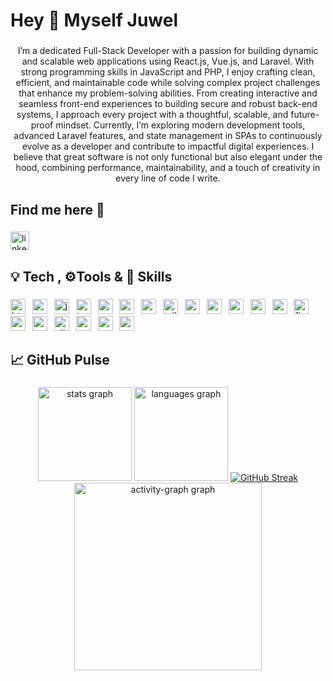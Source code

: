 <h1 align="left">Hey 👋 Myself Juwel</h1>

###

<p align="center">I’m a dedicated Full-Stack Developer with a passion for building dynamic and scalable web applications using React.js, Vue.js, and Laravel. With strong programming skills in JavaScript and PHP, I enjoy crafting clean, efficient, and maintainable code while solving complex project challenges that enhance my problem-solving abilities. From creating interactive and seamless front-end experiences to building secure and robust back-end systems, I approach every project with a thoughtful, scalable, and future-proof mindset. Currently, I’m exploring modern development tools, advanced Laravel features, and state management in SPAs to continuously evolve as a developer and contribute to impactful digital experiences. I believe that great software is not only functional but also elegant under the hood, combining performance, maintainability, and a touch of creativity in every line of code I write.</p>

###

<h2 align="left">Find me here 🔗</h2>

###

<div align="left">
  <a href="https://www.linkedin.com/in/mdjuwel9/" target="_blank">
    <img src="https://img.shields.io/static/v1?message=LinkedIn&logo=linkedin&label=.&color=0077B5&logoColor=white&labelColor=&style=for-the-badge" height="30" alt="linkedin logo"  />
  </a>
</div>

###

<h2 align="left">💡 Tech ,  ⚙️Tools & 🧠 Skills</h2>

###

<div align="left">
  <img src="https://img.shields.io/badge/HTML5-E34F26?logo=html5&logoColor=white&style=for-the-badge" height="24" alt="html5 logo"  />
  <img width="3" />
  <img src="https://img.shields.io/badge/CSS3-1572B6?logo=css3&logoColor=white&style=for-the-badge" height="24" alt="css3 logo"  />
  <img width="3" />
  <img src="https://img.shields.io/badge/JavaScript-F7DF1E?logo=javascript&logoColor=black&style=for-the-badge" height="24" alt="javascript logo"  />
  <img width="3" />
  <img src="https://img.shields.io/badge/TypeScript-3178C6?logo=typescript&logoColor=white&style=for-the-badge" height="24" alt="typescript logo"  />
  <img width="3" />
  <img src="https://img.shields.io/badge/React-61DAFB?logo=react&logoColor=black&style=for-the-badge" height="24" alt="react logo"  />
  <img width="3" />
  <img src="https://img.shields.io/badge/Next.js-000000?logo=nextdotjs&logoColor=white&style=for-the-badge" height="24" alt="nextjs logo"  />
  <img width="3" />
  <img src="https://img.shields.io/badge/Redux-764ABC?logo=redux&logoColor=white&style=for-the-badge" height="24" alt="redux logo"  />
  <img width="3" />
  <img src="https://img.shields.io/badge/Tailwind CSS-06B6D4?logo=tailwindcss&logoColor=black&style=for-the-badge" height="24" alt="tailwindcss logo"  />
  <img width="3" />
  <img src="https://img.shields.io/badge/MUI-007FFF?logo=mui&logoColor=white&style=for-the-badge" height="24" alt="materialui logo"  />
  <img width="3" />
  <img src="https://img.shields.io/badge/Sass-CC6699?logo=sass&logoColor=black&style=for-the-badge" height="24" alt="sass logo"  />
  <img width="3" />
  <img src="https://img.shields.io/badge/Node.js-339933?logo=nodedotjs&logoColor=white&style=for-the-badge" height="24" alt="nodejs logo"  />
  <img width="3" />
  <img src="https://img.shields.io/badge/MongoDB-47A248?logo=mongodb&logoColor=white&style=for-the-badge" height="24" alt="mongodb logo"  />
  <img width="3" />
  <img src="https://img.shields.io/badge/MySQL-4479A1?logo=mysql&logoColor=white&style=for-the-badge" height="24" alt="mysql logo"  />
  <img width="3" />
  <img src="https://img.shields.io/badge/Firebase-FFCA28?logo=firebase&logoColor=black&style=for-the-badge" height="24" alt="firebase logo"  />
  <img width="3" />
  <img src="https://img.shields.io/badge/Express-000000?logo=express&logoColor=white&style=for-the-badge" height="24" alt="express logo"  />
  <img width="3" />
  <img src="https://img.shields.io/badge/Webpack-8DD6F9?logo=webpack&logoColor=black&style=for-the-badge" height="24" alt="webpack logo"  />
  <img width="3" />
  <img src="https://img.shields.io/badge/GitHub-181717?logo=github&logoColor=white&style=for-the-badge" height="24" alt="github logo"  />
  <img width="3" />
  <img src="https://img.shields.io/badge/Netlify-00C7B7?logo=netlify&logoColor=black&style=for-the-badge" height="24" alt="netlify logo"  />
  <img width="3" />
  <img src="https://img.shields.io/badge/Vercel-000000?logo=vercel&logoColor=white&style=for-the-badge" height="24" alt="vercel logo"  />
  <img width="3" />
  <img src="https://img.shields.io/badge/Postman-FF6C37?logo=postman&logoColor=black&style=for-the-badge" height="24" alt="postman logo"  />
</div>

###

<h2 align="left">📈 GitHub Pulse</h2>

###

<div align="center">
  <img src="https://github-readme-stats.vercel.app/api?username=Juwel-771&hide_title=true&hide_rank=false&show_icons=true&include_all_commits=true&count_private=true&disable_animations=false&theme=nightowl&locale=en&hide_border=true&order=1" height="150" alt="stats graph"  />
  <img src="https://github-readme-stats.vercel.app/api/top-langs?username=Juwel-771&locale=en&hide_title=true&layout=compact&card_width=320&langs_count=5&theme=nightowl&hide_border=true&order=2" height="150" alt="languages graph"  />
<!--   <img src="https://streak-stats.demolab.com?user=Juwel-771&locale=en&mode=daily&theme=nightowl&hide_border=true&border_radius=5&order=3" height="150" alt="streak graph"  /> -->
  <a href="https://git.io/streak-stats"><img src="https://streak-stats.demolab.com?user=Juwel-771&theme=nightowl&hide_border=true&border_radius=8.8" alt="GitHub Streak" /></a>
  <img src="https://github-readme-activity-graph.vercel.app/graph?username=Juwel-771&radius=16&theme=nightowl&area=true&order=5&hide_border=true&hide_title=true" height="300" alt="activity-graph graph"  />
</div>

###

